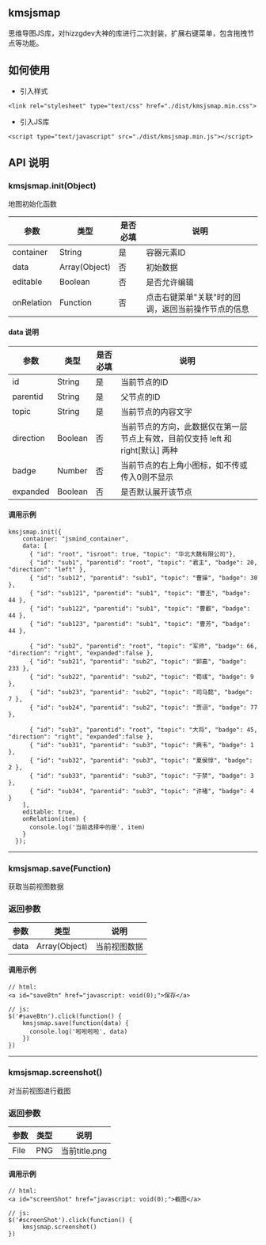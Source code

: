 ## kmsjsmap
思维导图JS库，对hizzgdev大神的库进行二次封装，扩展右键菜单，包含拖拽节点等功能。


## 如何使用
- 引入样式
```
<link rel="stylesheet" type="text/css" href="./dist/kmsjsmap.min.css">
```

- 引入JS库
```
<script type="text/javascript" src="./dist/kmsjsmap.min.js"></script>
```

## API 说明

### kmsjsmap.init(Object)
地图初始化函数

参数   | 类型 | 是否必填 | 说明
-----  | ---- | -------- | -----
container | String | 是  | 容器元素ID
data | Array(Object) | 否  | 初始数据
editable | Boolean | 否 | 是否允许编辑
onRelation | Function | 否 | 点击右键菜单"关联"时的回调，返回当前操作节点的信息

#### data 说明
参数 | 类型 | 是否必填 | 说明
-----| ---- | -------- | -----
id | String | 是  | 当前节点的ID
parentid | String | 是 | 父节点的ID
topic | String | 是 | 当前节点的内容文字
direction | Boolean | 否 | 当前节点的方向，此数据仅在第一层节点上有效，目前仅支持 left 和 right[默认] 两种
badge | Number | 否 | 当前节点的右上角小图标，如不传或传入0则不显示
expanded | Boolean | 否 | 是否默认展开该节点

#### 调用示例
```
kmsjsmap.init({
    container: "jsmind_container",
    data: [
      { "id": "root", "isroot": true, "topic": "华北大魏有限公司"},
      { "id": "sub1", "parentid": "root", "topic": "君主", "badge": 20, "direction": "left" },
      { "id": "sub12", "parentid": "sub1", "topic": "曹操", "badge": 30 },
      { "id": "sub121", "parentid": "sub1", "topic": "曹丕", "badge": 44 },
      { "id": "sub122", "parentid": "sub1", "topic": "曹叡", "badge": 44 },
      { "id": "sub123", "parentid": "sub1", "topic": "曹芳", "badge": 44 },

      { "id": "sub2", "parentid": "root", "topic": "军师", "badge": 66, "direction": "right", "expanded":false },
      { "id": "sub21", "parentid": "sub2", "topic": "郭嘉", "badge": 233 },
      { "id": "sub22", "parentid": "sub2", "topic": "荀彧", "badge": 9 },
      { "id": "sub23", "parentid": "sub2", "topic": "司马懿", "badge": 7 },
      { "id": "sub24", "parentid": "sub2", "topic": "贾诩", "badge": 77 },

      { "id": "sub3", "parentid": "root", "topic": "大将", "badge": 45, "direction": "right", "expanded":false },
      { "id": "sub31", "parentid": "sub3", "topic": "典韦", "badge": 1 },
      { "id": "sub32", "parentid": "sub3", "topic": "夏侯惇", "badge": 2 },
      { "id": "sub33", "parentid": "sub3", "topic": "于禁", "badge": 3 },
      { "id": "sub34", "parentid": "sub3", "topic": "许褚", "badge": 4 }
    ],
    editable: true,
    onRelation(item) {
      console.log('当前选择中的是', item)
    }
  });
```

---

### kmsjsmap.save(Function)
获取当前视图数据

### 返回参数
参数 | 类型  | 说明
-----| ----  | -----
data | Array(Object) | 当前视图数据

#### 调用示例
```
// html:
<a id="saveBtn" href="javascript: void(0);">保存</a>

// js:
$('#saveBtn').click(function() {
    kmsjsmap.save(function(data) {
      console.log('啦啦啦啦', data)
    })
})
```


---

### kmsjsmap.screenshot()
对当前视图进行截图

### 返回参数
参数 | 类型  | 说明
-----| ----  | -----
File | PNG | 当前title.png

#### 调用示例
```
// html:
<a id="screenShot" href="javascript: void(0);">截图</a>

// js:
$('#screenShot').click(function() {
    kmsjsmap.screenshot()
})
```